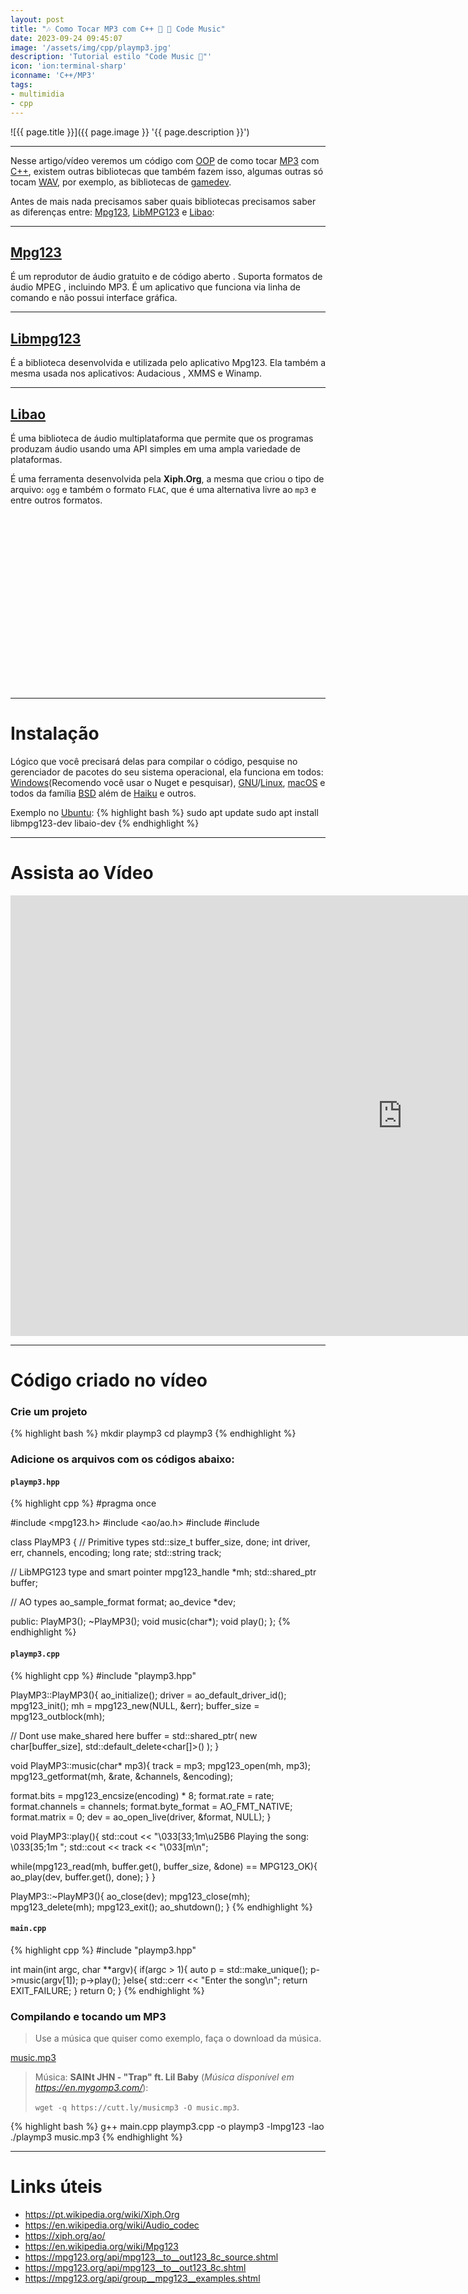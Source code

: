 ```yaml
---
layout: post
title: "🎶 Como Tocar MP3 com C++ 🎻 🎼 Code Music"
date: 2023-09-24 09:45:07
image: '/assets/img/cpp/playmp3.jpg'
description: 'Tutorial estilo "Code Music 🎵"'
icon: 'ion:terminal-sharp'
iconname: 'C++/MP3'
tags:
- multimidia
- cpp
---
```


![{{ page.title }}]({{ page.image }} '{{ page.description }}')

---

Nesse artigo/vídeo veremos um código com [OOP](https://en.wikipedia.org/wiki/Object-oriented_programming) de como tocar [MP3](https://terminalroot.com.br/tags#multimidia) com [C++](https://terminalroot.com.br/tags#cpp), existem outras bibliotecas que também fazem isso, algumas outras só tocam [WAV](https://pt.wikipedia.org/wiki/WAV), por exemplo, as bibliotecas de [gamedev](https://terminalroot.com.br/tags#gamedev).

Antes de mais nada precisamos saber quais bibliotecas precisamos saber as diferenças entre: [Mpg123](https://www.mpg123.de/), [LibMPG123](https://www.mpg123.de/api/) e [Libao](https://xiph.org/ao/):

---

## [Mpg123](https://www.mpg123.de/)
É um reprodutor de áudio gratuito e de código aberto . Suporta formatos de áudio MPEG , incluindo MP3. É um aplicativo que funciona via linha de comando e não possui interface gráfica.

---

## [Libmpg123](https://www.mpg123.de/api/)
É a biblioteca desenvolvida e utilizada pelo aplicativo Mpg123. Ela também a mesma usada nos aplicativos: Audacious , XMMS e Winamp.

---

## [Libao](https://xiph.org/ao/)
É uma biblioteca de áudio multiplataforma que permite que os programas produzam áudio usando uma API simples em uma ampla variedade de plataformas.

É uma ferramenta desenvolvida pela **Xiph.Org**, a mesma que criou o tipo de arquivo: `ogg` e também o formato `FLAC`, que é uma alternativa livre ao `mp3` e entre outros formatos.


<!-- SQUARE - GAMES ROOT -->
<script async src="//pagead2.googlesyndication.com/pagead/js/adsbygoogle.js"></script>
<ins class="adsbygoogle"
style="display:inline-block;width:336px;height:280px"
data-ad-client="ca-pub-2838251107855362"
data-ad-slot="5351066970"></ins>
<script>
(adsbygoogle = window.adsbygoogle || []).push({});
</script>

---

# Instalação
Lógico que você precisará delas para compilar o código, pesquise no gerenciador de pacotes do seu sistema operacional, ela funciona em todos: [Windows](https://terminalroot.com.br/tags#windows)(Recomendo você usar o Nuget e pesquisar), [GNU](https://terminalroot.com.br/tags#gnu)/[Linux](https://terminalroot.com.br/tags#linux), [macOS](https://terminalroot.com.br/tags#macos) e todos da família [BSD](https://terminalroot.com.br/tags#bsd) além de [Haiku](https://terminalroot.com.br/2021/05/conheca-o-haiku-um-sistema-operacional-escrito-em-cpp.html) e outros.

Exemplo no [Ubuntu](https://terminalroot.com.br/tags#ubuntu):
{% highlight bash %}
sudo apt update
sudo apt install libmpg123-dev libaio-dev
{% endhighlight %}

---

# Assista ao Vídeo

<iframe width="1253" height="705" src="https://www.youtube.com/embed/dufzn5br7WA" title="YouTube video player" frameborder="0" allow="accelerometer; autoplay; clipboard-write; encrypted-media; gyroscope; picture-in-picture" allowfullscreen></iframe>

---

# Código criado no vídeo

### Crie um projeto
{% highlight bash %}
mkdir playmp3
cd playmp3
{% endhighlight %}


<!-- RECTANGLE LARGE -->
<script async src="https://pagead2.googlesyndication.com/pagead/js/adsbygoogle.js"></script>
<!-- Informat -->
<ins class="adsbygoogle"
style="display:block"
data-ad-client="ca-pub-2838251107855362"
data-ad-slot="2327980059"
data-ad-format="auto"
data-full-width-responsive="true"></ins>
<script>
(adsbygoogle = window.adsbygoogle || []).push({});
</script>

### Adicione os arquivos com os códigos abaixo:

#### `playmp3.hpp`
{% highlight cpp %}
#pragma once

#include <mpg123.h>
#include <ao/ao.h>
#include <memory>
#include <iostream>

class PlayMP3 {
  // Primitive types
  std::size_t buffer_size, done;
  int driver, err, channels, encoding;
  long rate;
  std::string track;

  // LibMPG123 type and smart pointer
  mpg123_handle *mh;
  std::shared_ptr<char> buffer;

  // AO types
  ao_sample_format format;
  ao_device *dev;

  public:
    PlayMP3();
    ~PlayMP3();
    void music(char*);
    void play();
};
{% endhighlight %}

#### `playmp3.cpp`
{% highlight cpp %}
#include "playmp3.hpp"

PlayMP3::PlayMP3(){
  ao_initialize();
  driver = ao_default_driver_id();
  mpg123_init();
  mh = mpg123_new(NULL, &err);
  buffer_size = mpg123_outblock(mh);

  // Dont use make_shared here
  buffer = std::shared_ptr<char>(
    new char[buffer_size], 
    std::default_delete<char[]>()
  );
}

void PlayMP3::music(char* mp3){
  track = mp3;
  mpg123_open(mh, mp3);
  mpg123_getformat(mh, &rate, &channels, &encoding);

  format.bits = mpg123_encsize(encoding) * 8;
  format.rate = rate;
  format.channels = channels;
  format.byte_format = AO_FMT_NATIVE;
  format.matrix = 0;
  dev = ao_open_live(driver, &format, NULL);
}

void PlayMP3::play(){
  std::cout << "\033[33;1m\u25B6 Playing the song: \033[35;1m ";
  std::cout << track << "\033[m\n";

  while(mpg123_read(mh, buffer.get(), buffer_size, &done) == MPG123_OK){
    ao_play(dev, buffer.get(), done);
  }
}

PlayMP3::~PlayMP3(){
  ao_close(dev);
  mpg123_close(mh);
  mpg123_delete(mh);
  mpg123_exit();
  ao_shutdown();
}
{% endhighlight %}

#### `main.cpp`
{% highlight cpp %}
#include "playmp3.hpp"

int main(int argc, char **argv){
  if(argc > 1){
    auto p = std::make_unique<PlayMP3>();
    p->music(argv[1]);
    p->play();
  }else{
    std::cerr << "Enter the song\n";
    return EXIT_FAILURE;
  }
  return 0;
}
{% endhighlight %}


### Compilando e tocando um MP3
> Use a música que quiser como exemplo, faça o download da música.

<a class="btn btn-lg btn-danger" href="/downs/music.mp3" download>music.mp3</a>
> Música: **SAINt JHN - "Trap" ft. Lil Baby** (*Música disponível em <https://en.mygomp3.com/>*): 
> 
> `wget -q https://cutt.ly/musicmp3 -O music.mp3`.

{% highlight bash %}
g++ main.cpp playmp3.cpp -o playmp3 -lmpg123 -lao
./playmp3 music.mp3
{% endhighlight %}

---

# Links úteis
+ <https://pt.wikipedia.org/wiki/Xiph.Org>
+ <https://en.wikipedia.org/wiki/Audio_codec>
+ <https://xiph.org/ao/>
+ <https://en.wikipedia.org/wiki/Mpg123>
+ <https://mpg123.org/api/mpg123__to__out123_8c_source.shtml>
+ <https://mpg123.org/api/mpg123__to__out123_8c.shtml>
+ <https://mpg123.org/api/group__mpg123__examples.shtml>

